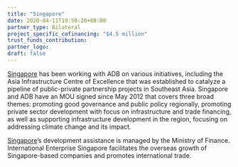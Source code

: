 ```yaml
---
title: "Singapore"
date: 2020-04-11T19:50:20+08:00
partner_type: Bilateral
project_specific_cofinancing: "$4.5 million"
trust_funds_contribution:
partner_logo:
draft: false
---
```


<a href="https://www.adb.org/publications/singapore-fact-sheet" target="_blank">Singapore</a> has been working with ADB on various initiatives, including the Asia Infrastructure Centre of Excellence that was established to catalyze a pipeline of public-private partnership projects in Southeast Asia. Singapore and ADB have an MOU signed since May 2012 that covers three broad themes: promoting good governance and public policy regionally, promoting private sector development with focus on infrastructure and trade financing, as well as supporting infrastructure development in the region, focusing on addressing climate change and its impact.

<a href="https://www.adb.org/publications/singapore-fact-sheet" target="_blank">Singapore</a>’s development assistance is managed by the Ministry of Finance. International Enterprise Singapore facilitates the overseas growth of Singapore-based companies and promotes international trade.
